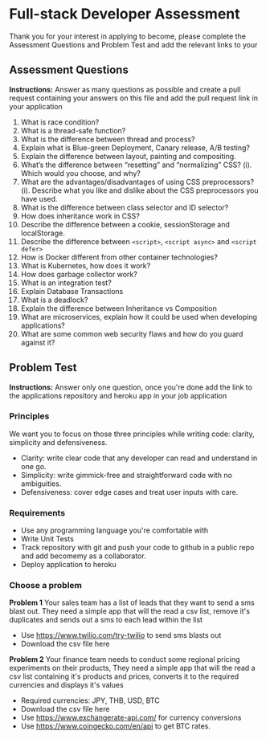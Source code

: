 
# Full-stack Developer Assessment

Thank you for your interest in applying to become, please complete the Assessment Questions and Problem Test and add the relevant links to your

## Assessment Questions

**Instructions:**  Answer as many questions as possible and create a pull   request containing your answers on this file and add the pull request link in your application

1. What is race condition?
1. What is a thread-safe function?
1. What is the difference between thread and process?
1. Explain what is Blue-green Deployment, Canary release, A/B testing?
1. Explain the difference between layout, painting and compositing.
1. What’s the difference between “resetting” and “normalizing” CSS?
    (i). Which would you choose, and why?
1. What are the advantages/disadvantages of using CSS preprocessors?
    (i). Describe what you like and dislike about the CSS preprocessors you have used.
1. What is the difference between class selector and ID selector?
1. How does inheritance work in CSS?
1. Describe the difference between a cookie, sessionStorage and localStorage.
1. Describe the difference between `<script>`, `<script async>` and `<script defer>`
1. How is Docker different from other container technologies?
1. What is Kubernetes, how does it work?
1. How does garbage collector work?
1. What is an integration test?
1. Explain Database Transactions
1. What is a deadlock?
1. Explain the difference between Inheritance vs Composition
1. What are microservices, explain how it could be used when developing applications?
1. What are some common web security flaws and how do you guard against it?

## Problem Test

**Instructions:**  Answer only one question, once you're done add the link to the applications repository and heroku app in your job application

### Principles
 We want you to focus on those three principles while writing code: clarity, simplicity and defensiveness.
* Clarity: write clear code that any developer can read and understand in one go.
* Simplicity: write gimmick-free and straightforward code with no ambiguities.
* Defensiveness: cover edge cases and treat user inputs with care.

### Requirements
* Use any programming language you're comfortable with
* Write Unit Tests
* Track repository with git and push your code to github in a public repo and add becomemy as a collaborator.
* Deploy application to heroku

### Choose a problem
**Problem 1**
Your sales team has a list of leads that they want to send a sms blast out. They need a simple app that will the read a csv list, remove it's duplicates and sends out a sms to each lead within the list
* Use https://www.twilio.com/try-twilio to send sms blasts out
* Download the csv file here

**Problem 2**
Your finance team needs to conduct some regional pricing experiments on their products, They need a simple app that will the read a csv list containing it's products and prices, converts it to the required currencies and displays it's values
* Required currencies: JPY, THB, USD, BTC
* Download the csv file here
* Use https://www.exchangerate-api.com/ for currency conversions
* Use https://www.coingecko.com/en/api to get BTC rates.
